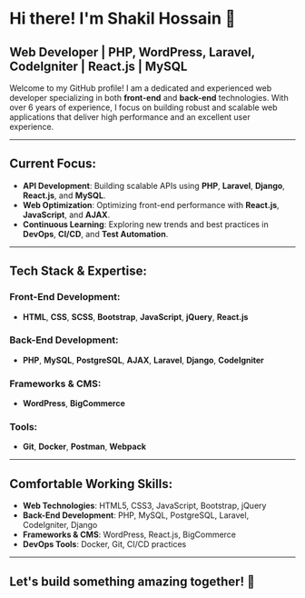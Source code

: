 # Hi there! I'm Shakil Hossain 👋

## Web Developer | PHP, WordPress, Laravel, CodeIgniter | React.js | MySQL

Welcome to my GitHub profile! I am a dedicated and experienced web developer specializing in both **front-end** and **back-end** technologies. With over 6 years of experience, I focus on building robust and scalable web applications that deliver high performance and an excellent user experience.

---

## Current Focus:
- **API Development**: Building scalable APIs using **PHP**, **Laravel**, **Django**, **React.js**, and **MySQL**.
- **Web Optimization**: Optimizing front-end performance with **React.js**, **JavaScript**, and **AJAX**.
- **Continuous Learning**: Exploring new trends and best practices in **DevOps**, **CI/CD**, and **Test Automation**.

---

## Tech Stack & Expertise:

### Front-End Development:
- **HTML**, **CSS**, **SCSS**, **Bootstrap**, **JavaScript**, **jQuery**, **React.js**

### Back-End Development:
- **PHP**, **MySQL**, **PostgreSQL**, **AJAX**, **Laravel**, **Django**, **CodeIgniter**

### Frameworks & CMS:
- **WordPress**, **BigCommerce**

### Tools:
- **Git**, **Docker**, **Postman**, **Webpack**

---

## Comfortable Working Skills:
- **Web Technologies**: HTML5, CSS3, JavaScript, Bootstrap, jQuery
- **Back-End Development**: PHP, MySQL, PostgreSQL, Laravel, CodeIgniter, Django
- **Frameworks & CMS**: WordPress, React.js, BigCommerce
- **DevOps Tools**: Docker, Git, CI/CD practices

---

## Let's build something amazing together! 🚀

